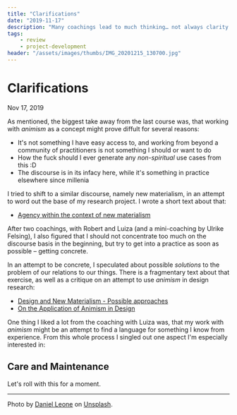 ```yaml
---
title: "Clarifications"
date: "2019-11-17"
description: "Many coachings lead to much thinking… not always clarity. Claritiy usually comes from decisions. And I made some."
tags:
    - review
    - project-development
header: "/assets/images/thumbs/IMG_20201215_130700.jpg"
---
```

# Clarifications
Nov 17, 2019

As mentioned, the biggest take away from the last course was, that working with _animism_ as a concept might prove diffult for several reasons:

- It's not something I have easy access to, and working from beyond a community of practitioners is not something I should or want to do
- How the fuck should I ever generate any _non-spiritual_ use cases from this :D
- The discourse is in its infacy here, while it's something in practice elsewhere since millenia

I tried to shift to a similar discourse, namely new materialism, in an attempt to word out the base of my research project. I wrote a short text about that: 

- [Agency within the  context of new materialism](output/Agency%20within%20the%20%20context%20of%20new%20materialism.md)

After two coachings, with Robert and Luiza (and a mini-coaching by Ulrike Felsing), I also figured that I should not concentrate too much on the discourse basis in the beginning, but try to get into a practice as soon as possible – getting concrete.

In an attempt to be concrete, I speculated about possible _solutions_ to the problem of our relations to our things. There is a fragmentary text about that exercise, as well as a critique on an attempt to use _animism_ in design research:

- [Design and New Materialism - Possible approaches](output/Design%20and%20New%20Materialism%20-%20Possible%20approaches.md)
- [On the Application of Animism in Design](output/On%20the%20Application%20of%20Animism%20in%20Design.md)

One thing I liked a lot from the coaching with Luiza was, that my work with _animism_ might be an attempt to find a language for something I know from experience. From this whole process I singled out one aspect I'm especially interested in:

## Care and Maintenance

Let's roll with this for a moment.

---

Photo by [Daniel Leone](https://unsplash.com/@danielleone) on [Unsplash](https://unsplash.com/photos/g30P1zcOzXo).